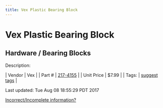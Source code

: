 ```yaml
---
title: Vex Plastic Bearing Block
---
```


# Vex Plastic Bearing Block
## Hardware / Bearing Blocks
Description: 	 

| Vendor | Vex | 
| Part # | [217-4155](http://www.vexrobotics.com/vexpro/all/bearingblocks-g.html) | 
| Unit Price | $7.99 | 
| Tags: | [suggest tags](https://docs.google.com/forms/d/e/1FAIpQLSeWyY8v3RgOty-MyWmh9U0iivNYN_molChYyS-0U-o-kOAv_g/viewform) | 

Last updated: Tue Aug 08 18:55:29 PDT 2017

 [Incorrect/Incomplete information?](https://docs.google.com/forms/d/e/1FAIpQLSeWyY8v3RgOty-MyWmh9U0iivNYN_molChYyS-0U-o-kOAv_g/viewform)